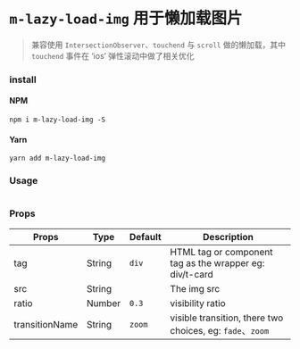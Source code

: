 # `m-lazy-load-img` 用于懒加载图片
> 兼容使用 `IntersectionObserver`、`touchend` 与 `scroll` 做的懒加载，其中 `touchend` 事件在 ‘ios’ 弹性滚动中做了相关优化

### install

#### NPM

```
npm i m-lazy-load-img -S
```

#### Yarn

```
yarn add m-lazy-load-img
```

### Usage

```js

```

### Props
| Props | Type | Default | Description |
| ----- | ---- | ------- | ----------- |
| tag | String | `div` | HTML tag or component tag as the wrapper eg: div/t-card |
| src | String |  | The img src |
| ratio | Number | `0.3` | visibility ratio |
| transitionName | String | `zoom` | visible transition, there two choices, eg: `fade`、`zoom` |
